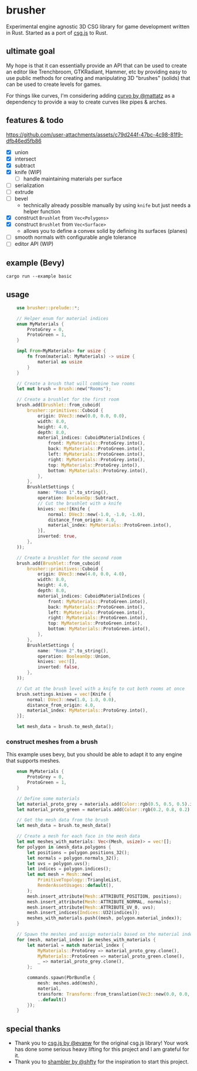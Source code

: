 # brusher
Experimental engine agnostic 3D CSG library for game development written in Rust. Started as a port of [csg.js](https://github.com/evanw/csg.js) to Rust.

## ultimate goal
My hope is that it can essentially provide an API that can be used to create an editor like Trenchbroom, GTKRadiant, Hammer, etc by providing easy to use public methods for creating and manipulating 3D "brushes" (solids) that can be used to create levels for games.

For things like curves, I'm considering adding [curvo by @mattatz](https://github.com/mattatz/curvo) as a dependency to provide a way to create curves like pipes & arches.

## features & todo

https://github.com/user-attachments/assets/c79d244f-47bc-4c98-81f9-dfb46ed5fb86

- [x] union
- [x] intersect
- [x] subtract
- [x] knife (WIP)
    - [ ] handle maintaining materials per surface
- [ ] serialization
- [ ] extrude
- [ ] bevel
    - technically already possible manually by using `knife` but just needs a helper function
- [x] construct `Brushlet` from `Vec<Polygons>`
- [x] construct `Brushlet` from `Vec<Surface>`
    - allows you to define a convex solid by defining its surfaces (planes)
- [ ] smooth normals with configurable angle tolerance
- [ ] editor API (WIP)

## example (Bevy)
`cargo run --example basic`

## usage
```rs
    use brusher::prelude::*;

    // Helper enum for material indices
    enum MyMaterials {
        ProtoGrey = 0,
        ProtoGreen = 1,
    }

    impl From<MyMaterials> for usize {
        fn from(material: MyMaterials) -> usize {
            material as usize
        }
    }

    // Create a brush that will combine two rooms
    let mut brush = Brush::new("Rooms");

    // Create a brushlet for the first room
    brush.add(Brushlet::from_cuboid(
        brusher::primitives::Cuboid {
            origin: DVec3::new(0.0, 0.0, 0.0),
            width: 8.0,
            height: 4.0,
            depth: 8.0,
            material_indices: CuboidMaterialIndices {
                front: MyMaterials::ProtoGrey.into(),
                back: MyMaterials::ProtoGreen.into(),
                left: MyMaterials::ProtoGreen.into(),
                right: MyMaterials::ProtoGrey.into(),
                top: MyMaterials::ProtoGrey.into(),
                bottom: MyMaterials::ProtoGrey.into(),
            },
        },
        BrushletSettings {
            name: "Room 1".to_string(),
            operation: BooleanOp::Subtract,
            // Cut the brushlet with a knife
            knives: vec![Knife {
                normal: DVec3::new(-1.0, -1.0, -1.0),
                distance_from_origin: 4.0,
                material_index: MyMaterials::ProtoGreen.into(),
            }],
            inverted: true,
        },
    ));

    // Create a brushlet for the second room
    brush.add(Brushlet::from_cuboid(
        brusher::primitives::Cuboid {
            origin: DVec3::new(4.0, 0.0, 4.0),
            width: 8.0,
            height: 4.0,
            depth: 8.0,
            material_indices: CuboidMaterialIndices {
                front: MyMaterials::ProtoGreen.into(),
                back: MyMaterials::ProtoGreen.into(),
                left: MyMaterials::ProtoGreen.into(),
                right: MyMaterials::ProtoGreen.into(),
                top: MyMaterials::ProtoGreen.into(),
                bottom: MyMaterials::ProtoGreen.into(),
            },
        },
        BrushletSettings {
            name: "Room 2".to_string(),
            operation: BooleanOp::Union,
            knives: vec![],
            inverted: false,
        },
    ));

    // Cut at the brush level with a knife to cut both rooms at once
    brush.settings.knives = vec![Knife {
        normal: DVec3::new(1.0, 1.0, 0.0),
        distance_from_origin: 4.0,
        material_index: MyMaterials::ProtoGrey.into(),
    }];

    let mesh_data = brush.to_mesh_data();
```

### construct meshes from a brush
This example uses bevy, but you should be able to adapt it to any engine that supports meshes.
```rs
    enum MyMaterials {
        ProtoGrey = 0,
        ProtoGreen = 1,
    }

    // Define some materials
    let material_proto_grey = materials.add(Color::rgb(0.5, 0.5, 0.5).into());
    let material_proto_green = materials.add(Color::rgb(0.2, 0.8, 0.2).into());

    // Get the mesh data from the brush
    let mesh_data = brush.to_mesh_data()

    // Create a mesh for each face in the mesh data
    let mut meshes_with_materials: Vec<(Mesh, usize)> = vec![];
    for polygon in &mesh_data.polygons {
        let positions = polygon.positions_32();
        let normals = polygon.normals_32();
        let uvs = polygon.uvs();
        let indices = polygon.indices();
        let mut mesh = Mesh::new(
            PrimitiveTopology::TriangleList,
            RenderAssetUsages::default(),
        );
        mesh.insert_attribute(Mesh::ATTRIBUTE_POSITION, positions);
        mesh.insert_attribute(Mesh::ATTRIBUTE_NORMAL, normals);
        mesh.insert_attribute(Mesh::ATTRIBUTE_UV_0, uvs);
        mesh.insert_indices(Indices::U32(indices));
        meshes_with_materials.push((mesh, polygon.material_index));
    }

    // Spawn the meshes and assign materials based on the material index
    for (mesh, material_index) in meshes_with_materials {
        let material = match material_index {
            MyMaterials::ProtoGrey => material_proto_grey.clone(),
            MyMaterials::ProtoGreen => material_proto_green.clone(),
            _ => material_proto_grey.clone(),
        };

        commands.spawn(PbrBundle {
            mesh: meshes.add(mesh),
            material,
            transform: Transform::from_translation(Vec3::new(0.0, 0.0, 0.0)),
            ..default()
        });
    }
```

## special thanks
- Thank you to [csg.js by @evanw](https://github.com/evanw/csg.js) for the original csg.js library! Your work has done some serious heavy lifting for this project and I am grateful for it.
- Thank you to [shambler by @shfty](https://github.com/QodotPlugin/shambler) for the inspiration to start this project.
